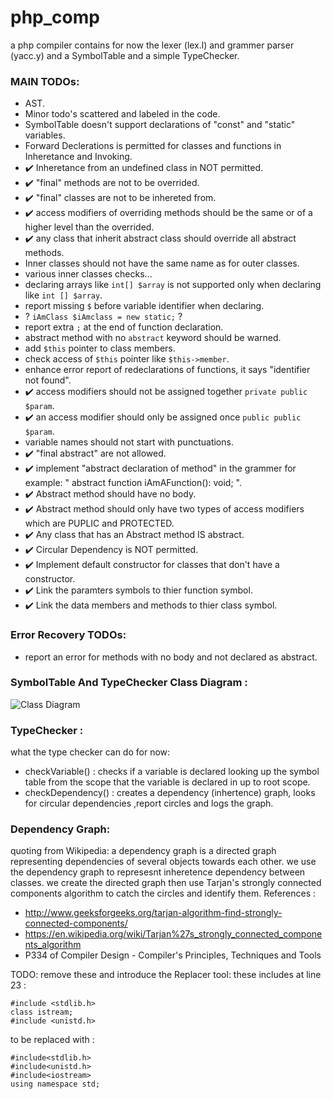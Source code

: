 # php_comp
a php compiler contains for now the lexer (lex.l) and grammer parser (yacc.y) and a SymbolTable and a simple TypeChecker.


### MAIN TODOs: 
  * AST.
  * Minor todo's scattered and labeled in the code.
  * SymbolTable doesn't support declarations of "const" and "static" variables. 
  * Forward Declerations is permitted for classes and functions in Inheretance and Invoking.
  * :heavy_check_mark: Inheretance from an undefined class in NOT permitted.
  * :heavy_check_mark: "final" methods are not to be overrided.
  * :heavy_check_mark: "final" classes are not to be inhereted from.
  * :heavy_check_mark: access modifiers of overriding methods should be the same or of a higher level than the overrided.
  * :heavy_check_mark: any class that inherit abstract class should override all abstract methods.
  * Inner classes should not have the same name as for outer classes.
  * various inner classes checks...
  * declaring arrays like ` int[] $array ` is not supported only when declaring like ` int [] $array `.
  * report missing `$` before variable identifier when declaring.
  * ? `iAmClass $iAmclass = new static;` ?
  * report extra `;` at the end of function declaration.
  * abstract method with no `abstract` keyword should be warned.
  * add `$this` pointer to class members.
  * check access of `$this` pointer like `$this->member`.
  * enhance error report of redeclarations of functions, it says "identifier not found".
  * :heavy_check_mark: access modifiers should not be assigned together `private public $param`.
  * :heavy_check_mark: an access modifier should only be assigned once `public public $param`.
  * variable names should not start with punctuations.
  * :heavy_check_mark: "final abstract" are not allowed. 
  * :heavy_check_mark: implement "abstract declaration of method" in the grammer for example: " abstract function iAmAFunction(): void; ".
  * :heavy_check_mark: Abstract method should have no body.
  * :heavy_check_mark: Abstract method should only have two types of access modifiers which are PUPLIC and PROTECTED.
  * :heavy_check_mark: Any class that has an Abstract method IS abstract.
  * :heavy_check_mark: Circular Dependency is NOT permitted.
  * :heavy_check_mark: Implement default constructor for classes that don't have a constructor.
  * :heavy_check_mark: Link the paramters symbols to thier function symbol.
  * :heavy_check_mark: Link the data members and methods to thier class symbol.

  
### Error Recovery TODOs:
  * report an error for methods with no body and not declared as abstract.

### SymbolTable And TypeChecker Class Diagram : 
 ![Class Diagram](http://s4.postimg.org/94t0nclfh/Class_Diagram.png)

### TypeChecker :
what the type checker can do for now:
 * checkVariable() : checks if a variable is declared looking up the symbol table from the scope that the variable is declared in up to root scope.
 * checkDependency() : creates a dependency (inhertence) graph, looks for circular dependencies ,report circles and logs the graph.

### Dependency Graph: 
 quoting from Wikipedia: a dependency graph is a directed graph representing dependencies of several objects towards each other.
 we use the dependency graph to represesnt inheretence dependency between classes.
 we create the directed graph then use Tarjan's strongly connected components algorithm to catch the circles and identify them.
 References : 
 * http://www.geeksforgeeks.org/tarjan-algorithm-find-strongly-connected-components/ 
 * https://en.wikipedia.org/wiki/Tarjan%27s_strongly_connected_components_algorithm
 * P334 of Compiler Design - Compiler's Principles, Techniques and Tools
 
TODO: remove these and introduce the Replacer tool:
these includes at line 23 :
```
#include <stdlib.h>
class istream;
#include <unistd.h>
```

to be replaced with : 

```
#include<stdlib.h>
#include<unistd.h>
#include<iostream>
using namespace std;
```

